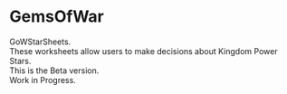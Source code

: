 # GemsOfWar
GoWStarSheets.  
These worksheets allow users to make decisions
about Kingdom Power Stars.  
This is the Beta version.  
Work in Progress.
